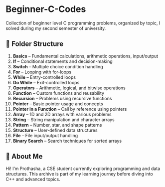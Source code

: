 # Beginner-C-Codes
Collection of beginner level C programming problems, organized by topic, I solved during my second semester of university. 

## 📂 Folder Structure
1. **Basics** – Fundamental calculations, arithmetic operations, input/output
2. **If** – Conditional statements and decision-making
3. **Switch** – Multiple choice condition handling
4. **For** – Looping with for-loops
5. **While** – Entry-controlled loops
6. **Do While** – Exit-controlled loops
7. **Operators** – Arithmetic, logical, and bitwise operations
8. **Function** – Custom functions and reusability
9. **Recursion** – Problems using recursive functions
10. **Pointer** – Basic pointer usage and concepts
11. **Pointer in a Function** – Call by reference using pointers
12. **Array** – 1D and 2D arrays with various problems
13. **String** – String manipulation and character arrays
14. **Pattern** – Number, star, and shape patterns
15. **Structure** – User-defined data structures
16. **File** – File input/output handling
17. **Binary Search** – Search techniques for sorted arrays

## 🚀 About Me
Hi! I’m Prothasha, a CSE student currently exploring programming and data structures. This archive is part of my learning journey before diving into C++ and advanced topics.
